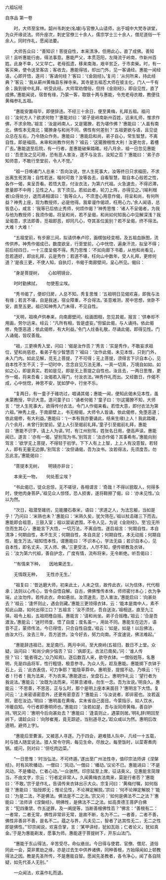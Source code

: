 六祖坛经

自序品 第一卷

　　时，大师至宝林。韶州韦刺史(名璩)与官僚入山请师，出于城中大梵寺讲堂，为众开缘说法。师升座次，刺史官僚三十余人，儒宗学士三十余人，僧尼道俗一千余人，同时作礼，愿闻法要。

　　大师告众曰：“善知识！菩提自性，本来清净，但用此心，直了成佛。善知识！且听惠能行由，得法事意。惠能严父，本贯范阳，左降流于岭南，作新州百姓。此身不幸，父又早亡。老母孤遗，移来南海，艰辛贫乏，于市卖柴。时，有一客买柴，使令送至客店；客收去，惠能得钱，却出门外，见一客诵经。惠能一闻经语，心即开悟，遂问：‘客诵何经？’客曰：‘《金刚经》。’复问：‘从何所来，持此经典？’客云：‘我从蕲州黄梅县东禅寺来。其寺是五祖忍大师在彼主化，门人一千有余；我到彼中礼拜，听受此经。大师常劝僧俗，但持《金刚经》，即自见性，直了成佛。’惠能闻说，宿昔有缘，乃蒙一客，取银十两与惠能，令充老母衣粮，教便往黄梅参礼五祖。

　　“惠能安置母毕，即便辞违。不经三十余日，便至黄梅，礼拜五祖。祖问曰：‘汝何方人？欲求何物？’惠能对曰：‘弟子是岭南新州百姓，远来礼师，惟求作佛，不求余物。’祖言：‘汝是岭南人，又是獦獠，若为堪作佛？’惠能曰：‘人虽有南北，佛性本无南北；獦獠身与和尚不同，佛性有何差别？’五祖更欲与语，且见徒众总在左右，乃令随众作务。惠能曰：‘惠能启和尚，弟子自心，常生智慧，不离自性，即是福田。未审和尚教作何务？’祖云：‘这獦獠根性大利！汝更勿言，着槽厂去。’惠能退至后院，有一行者，差惠能破柴踏碓。经八月余，祖一日忽见惠能曰：‘吾思汝之见可用，恐有恶人害汝，遂不与汝言。汝知之否？’惠能曰：‘弟子亦知师意，不敢行至堂前，令人不觉。’

　　“祖一日唤诸门人总来：‘吾向汝说，世人生死事大，汝等终日只求福田，不求出离生死苦海；自性若迷，福何可救？汝等各去，自看智慧，取自本心般若之性，各作一偈，来呈吾看。若悟大意，付汝衣法，为第六代祖。火急速去，不得迟滞，思量即不中用；见性之人，言下须见。若如此者，轮刀上阵，亦得见之。’(喻利根者)众得处分，退而递相谓曰：‘我等众人，不须澄心用意作偈，将呈和尚，有何所益？神秀上座，现为教授师，必是他得。我辈谩作偈颂，枉用心力。’余人闻语，总皆息心，咸言：‘我等已后依止秀师，何烦作偈？’神秀思惟：‘诸人不呈偈者，为我与他为教授师；我须作偈，将呈和尚，若不呈偈，和尚如何知我心中见解深浅？我呈偈意，求法即善，觅祖即恶，却同凡心，夺其圣位奚别？若不呈偈，终不得法。大难！大难！’

　　“五祖堂前，有步廊三间，拟请供奉卢珍，画楞伽经变相，及五祖血脉图，流传供养。神秀作偈成已，数度欲呈，行至堂前，心中恍惚，遍身汗流，拟呈不得；前后经四日，一十三度呈偈不得。秀乃思惟：‘不如向廊下书着，从他和尚看见，忽若道好，即出礼拜，云是秀作；若道不堪，枉向山中数年，受人礼拜，更修何道？’是夜三更，不使人知，自执灯，书偈于南廊壁间，呈心所见。偈曰：

　　“身是菩提树，　　心如明镜台，

　　时时勤拂拭，　　勿使惹尘埃。

　　“秀书偈了，便却归房，人总不知。秀复思惟：‘五祖明日见偈欢喜，即我与法有缘；若言不堪，自是我迷，宿业障重，不合得法。’圣意难测，房中思想，坐卧不安，直至五更。祖已知神秀入门未得，不见自性。

　　“天明，祖唤卢供奉来，向南廊壁间，绘画图相，忽见其偈，报言：‘供奉却不用画，劳尔远来。经云：“凡所有相，皆是虚妄。”但留此偈，与人诵持。依此偈修，免堕恶道；依此偈修，有大利益。’令门人炷香礼敬，尽诵此偈，即得见性。门人诵偈，皆叹善哉。

　　“祖，三更唤秀入堂，问曰：‘偈是汝作否？’秀言：‘实是秀作，不敢妄求祖位，望和尚慈悲，看弟子有少智慧否？’祖曰：‘汝作此偈，未见本性，只到门外，未入门内。如此见解，觅无上菩提，了不可得；无上菩提，须得言下识自本心，见自本性不生不灭；于一切时中，念念自见万法无滞，一真一切真，万境自如如。如如之心，即是真实。若如是见，即是无上菩提之自性也。汝且去，一两日思惟，更作一偈，将来吾看；汝偈若入得门，付汝衣法。’神秀作礼而出。又经数日，作偈不成，心中恍惚，神思不安，犹如梦中，行坐不乐。

　　“复两日，有一童子于碓坊过，唱诵其偈；惠能一闻，便知此偈未见本性，虽未蒙教授，早识大意。遂问童子曰：‘诵者何偈？’童子曰：‘尔这獦獠不知，大师言：“世人生死事大，欲得传付衣法，令门人作偈来看。若悟大意，即付衣法为第六祖。”神秀上座，于南廊壁上，书无相偈，大师令人皆诵，依此偈修，免堕恶道；依此偈修，有大利益。’惠能曰：‘(一本有我亦要诵此，结来生缘)上人！我此踏碓，八个余月，未曾行到堂前。望上人引至偈前礼拜。’童子引至偈前礼拜，惠能曰：‘惠能不识字，请上人为读。’时，有江州别驾，姓张名日用，便高声读。惠能闻已，遂言：‘亦有一偈，望别驾为书。’别驾言：‘汝亦作偈？其事希有。’惠能向别驾言：‘欲学无上菩提，不得轻于初学。下下人有上上智，上上人有没意智。若轻人，即有无量无边罪。’别驾言：‘汝但诵偈，吾为汝书。汝若得法，先须度吾。勿忘此言。’惠能偈曰：

　　“菩提本无树，　　明镜亦非台；

　　本来无一物，　　何处惹尘埃？

　　“书此偈已，徒众总惊，无不嗟讶，各相谓言：‘奇哉！不得以貌取人，何得多时，使他肉身菩萨。’祖见众人惊怪，恐人损害，遂将鞋擦了偈，曰：‘亦未见性。’众以为然。

　　“次日，祖潜至碓坊，见能腰石舂米，语曰：‘求道之人，为法忘躯，当如是乎！’乃问曰：‘米熟也未？’惠能曰：‘米熟久矣，犹欠筛在。’祖以杖击碓三下而去。惠能即会祖意，三鼓入室；祖以袈裟遮围，不令人见，为说《金刚经》。至‘应无所住而生其心’，惠能言下大悟，一切万法，不离自性。遂启祖言：‘何期自性，本自清净；何期自性，本不生灭；何期自性，本自具足；何期自性，本无动摇；何期自性，能生万法。’祖知悟本性，谓惠能曰：‘不识本心，学法无益；若识自本心，见自本性，即名丈夫、天人师、佛。’三更受法，人尽不知，便传顿教及衣钵，云：‘汝为第六代祖，善自护念，广度有情，流布将来，无令断绝。听吾偈曰：

　　“‘有情来下种，　　因地果还生，

　　无情既无种，　　无性亦无生。’

　　“祖复曰：‘昔达磨大师，初来此土，人未之信，故传此衣，以为信体，代代相承；法则以心传心，皆令自悟自解。自古，佛佛惟传本体，师师密付本心；衣为争端，止汝勿传。若传此衣，命如悬丝。汝须速去，恐人害汝。’惠能启曰：‘向甚处去？’祖云：‘逢怀则止，遇会则藏。’惠能三更领得衣钵，云：‘能本是南中人，素不知此山路，如何出得江口？’五祖言：‘汝不须忧，吾自送汝。’祖相送，直至九江驿。祖令上船，五祖把橹自摇。惠能言：‘请和尚坐。弟子合摇橹。’祖云：‘合是吾渡汝。’惠能云：‘迷时师度，悟了自度；度名虽一，用处不同。惠能生在边方，语音不正，蒙师传法，今已得悟，只合自性自度。’祖云：‘如是，如是！以后佛法，由汝大行。汝去三年，吾方逝世。汝今好去，努力向南。不宜速说，佛法难起。’

　　“惠能辞违祖已，发足南行。两月中间，至大庾岭(五祖归，数日不上堂。众疑，诣问曰：‘和尚少病少恼否？’曰：‘病即无。衣法已南矣。’问：‘谁人传授？’曰：‘能者得之。’众乃知焉)。逐后数百人来，欲夺衣钵。一僧俗姓陈，名惠明，先是四品将军，性行粗慥，极意参寻。为众人先，趁及惠能。惠能掷下衣钵于石上，云：‘此衣表信，可力争耶？’能隐草莽中。惠明至，提掇不动，乃唤云：‘行者！行者！我为法来，不为衣来。’惠能遂出，坐盘石上。惠明作礼云：‘望行者为我说法。’惠能云：‘汝既为法而来，可屏息诸缘，勿生一念。吾为汝说。’明良久。惠能云：‘不思善，不思恶，正与么时，那个是明上座本来面目？’惠明言下大悟。复问云：‘上来密语密意外，还更有密意否？’惠能云：‘与汝说者，即非密也。汝若返照，密在汝边。’明曰：‘惠明虽在黄梅，实未省自己面目。今蒙指示，如人饮水，冷暖自知。今行者即惠明师也。’惠能曰：‘汝若如是，吾与汝同师黄梅，善自护持。’明又问：‘惠明今后向甚处去？’惠能曰：‘逢袁则止，遇蒙则居。’明礼辞(明回至岭下，谓趁众曰：‘向陟崔嵬，竟无踪迹，当别道寻之。’趁众咸以为然。惠明后改道明，避师上字)。

　　“惠能后至曹溪，又被恶人寻逐。乃于四会，避难猎人队中，凡经一十五载，时与猎人随宜说法。猎人常令守网，每见生命，尽放之。每至饭时，以菜寄煮肉锅。或问，则对曰：‘但吃肉边菜。’

　　“一日思惟：‘时当弘法，不可终遁。’遂出至广州法性寺，值印宗法师讲《涅槃经》。时有风吹幡动，一僧曰：‘风动。’一僧曰：‘幡动。’议论不已。惠能进曰：‘不是风动，不是幡动，仁者心动。’一众骇然。印宗延至上席，征诘奥义。见惠能言简理当，不由文字，宗云：‘行者定非常人。久闻黄梅衣法南来，莫是行者否？’惠能曰：‘不敢。’宗于是作礼，告请传来衣钵出示大众。宗复问曰：‘黄梅付嘱，如何指授？’惠能曰：‘指授即无；惟论见性，不论禅定解脱。’宗曰：‘何不论禅定解脱？’能曰：‘为是二法，不是佛法。佛法是不二之法。’宗又问：‘如何是佛法不二之法？’惠能曰：‘法师讲《涅槃经》，明佛性，是佛法不二之法。如高贵德王菩萨白佛言：“犯四重禁、作五逆罪，及一阐提等，当断善根佛性否？”佛言：“善根有二：一者常，二者无常，佛性非常非无常，是故不断，名为不二。一者善，二者不善，佛性非善非不善，是名不二。蕴之与界，凡夫见二，智者了达其性无二，无二之性即是佛性。”’印宗闻说，欢喜合掌，言：‘某甲讲经，犹如瓦砾；仁者论义，犹如真金。’于是为惠能剃发，愿事为师。惠能遂于菩提树下，开东山法门。

　　“惠能于东山得法，辛苦受尽，命似悬丝。今日得与使君、官僚、僧尼、道俗同此一会，莫非累劫之缘，亦是过去生中供养诸佛，同种善根，方始得闻如上顿教得法之因。教是先圣所传，不是惠能自智。愿闻先圣教者，各令净心，闻了各自除疑，如先代圣人无别。”

　　一众闻法，欢喜作礼而退。
